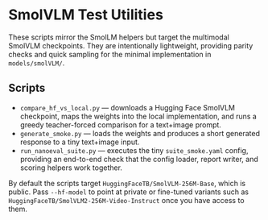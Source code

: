# SmolVLM Test Utilities

These scripts mirror the SmolLM helpers but target the multimodal SmolVLM
checkpoints.  They are intentionally lightweight, providing parity checks and
quick sampling for the minimal implementation in `models/smolVLM/`.

## Scripts

- `compare_hf_vs_local.py` — downloads a Hugging Face SmolVLM checkpoint,
  maps the weights into the local implementation, and runs a greedy
  teacher-forced comparison for a text+image prompt.
- `generate_smoke.py` — loads the weights and produces a short generated
  response to a tiny text+image input.
- `run_nanoeval_suite.py` — executes the tiny ``suite_smoke.yaml`` config,
  providing an end-to-end check that the config loader, report writer, and
  scoring helpers work together.

By default the scripts target `HuggingFaceTB/SmolVLM-256M-Base`, which is
public.  Pass `--hf-model` to point at private or fine-tuned variants such as
`HuggingFaceTB/SmolVLM2-256M-Video-Instruct` once you have access to them.
